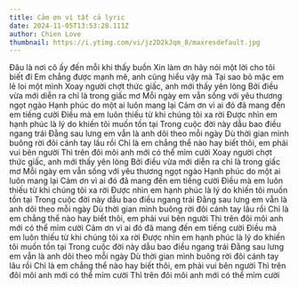 ```yaml
---
title: Cảm ơn vì tất cả lyric
date: 2024-11-05T13:53:28.111Z
author: Chien Love
thumbnail: https://i.ytimg.com/vi/jz2D2kJqm_8/maxresdefault.jpg
---
```

Đâu là nơi cô ấy đến mỗi khi thấy buồn
Xin làm ơn hãy nói một lời cho tôi biết đi
Em chẳng được mạnh mẽ, anh cũng hiểu vậy mà
Tại sao bỏ mặc em lẻ loi một mình
Xoay người chợt thức giấc, anh mới thấy yên lòng
Bởi điều vừa mới diễn ra chỉ là trong giấc mơ
Mỗi ngày em vẫn sống với yêu thương ngọt ngào
Hạnh phúc do một ai luôn mang lại
Cảm ơn vì ai đó đã mang đến em tiếng cười
Điều mà em luôn thiếu từ khi chúng tôi xa rời
Được nhìn em hạnh phúc là lý do khiến tôi muốn tồn tại
Trong cuộc đời này dẫu bao điều ngang trái
Đằng sau lưng em vẫn là anh dõi theo mỗi ngày
Dù thời gian mình buông rời đôi cánh tay lâu rồi
Chỉ là em chẳng thể nào hay biết thôi, em phải vui bên người
Thì trên đôi môi anh mới có thể mỉm cười
Xoay người chợt thức giấc, anh mới thấy yên lòng
Bởi điều vừa mới diễn ra chỉ là trong giấc mơ
Mỗi ngày em vẫn sống với yêu thương ngọt ngào
Hạnh phúc do một ai luôn mang lại
Cảm ơn vì ai đó đã mang đến em tiếng cười
Điều mà em luôn thiếu từ khi chúng tôi xa rời
Được nhìn em hạnh phúc là lý do khiến tôi muốn tồn tại
Trong cuộc đời này dẫu bao điều ngang trái
Đằng sau lưng em vẫn là anh dõi theo mỗi ngày
Dù thời gian mình buông rời đôi cánh tay lâu rồi
Chỉ là em chẳng thể nào hay biết thôi, em phải vui bên người
Thì trên đôi môi anh mới có thể mỉm cười
Cảm ơn vì ai đó đã mang đến em tiếng cười
Điều mà em luôn thiếu từ khi chúng tôi xa rời
Được nhìn em hạnh phúc là lý do khiến tôi muốn tồn tại
Trong cuộc đời này dẫu bao điều ngang trái
Đằng sau lưng em vẫn là anh dõi theo mỗi ngày
Dù thời gian mình buông rời đôi cánh tay lâu rồi
Chỉ là em chẳng thể nào hay biết thôi, em phải vui bên người
Thì trên đôi môi anh mới có thể mỉm cười
Thì trên đôi môi anh mới có thể mỉm cười